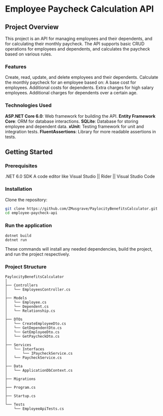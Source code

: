 # Employee Paycheck Calculation API

## Project Overview
This project is an API for managing employees and their dependents, and for calculating their monthly paycheck. The API supports basic CRUD operations for employees and dependents, and calculates the paycheck based on various rules.

### Features

Create, read, update, and delete employees and their dependents.
Calculate the monthly paycheck for an employee based on:
A base cost for employees.
Additional costs for dependents.
Extra charges for high salary employees.
Additional charges for dependents over a certain age.

### Technologies Used

**ASP.NET Core 6.0**: Web framework for building the API.
**Entity Framework Core**: ORM for database interactions.
**SQLite**: Database for storing employee and dependent data.
**xUnit**: Testing framework for unit and integration tests.
**FluentAssertions**: Library for more readable assertions in tests.

## Getting Started

### Prerequisites

.NET 6.0 SDK 
A code editor like Visual Studio || Rider || Visual Studio Code

### Installation

Clone the repository:

```bash
git clone https://github.com/ZMusgrave/PaylocityBenefitsCalculator.git
cd employee-paycheck-api
```

### Run the application

```console
dotnet build
dotnet run
```

These commands will install any needed dependencies, build the project, and run
the project respectively.

### Project Structure

```
PaylocityBenefitsCalculator
│
├── Controllers
│   └── EmployeesController.cs
│
├── Models
│   └── Employee.cs
│   └── Dependent.cs
│   └── Relationship.cs
│
├── DTOs
│   └── CreateEmployeeDto.cs
│   └── GetDependentDto.cs
│   └── GetEmployeeDto.cs
│   └── GetPaycheckDto.cs
│
├── Services
│   └── Interfaces
│       └── IPaycheckService.cs
│   └── PaycheckService.cs
│
├── Data
│   └── ApplicationDbContext.cs
│
├── Migrations
│
├── Program.cs
│
├── Startup.cs
│
└── Tests
    └── EmployeeApiTests.cs
```
